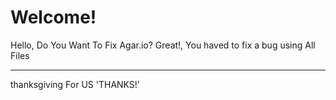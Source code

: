 # Welcome!
Hello, Do You Want To Fix Agar.io?
Great!, You haved to fix a bug using All Files
***
thanksgiving For US
'THANKS!'

